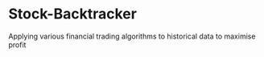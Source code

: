 # Stock-Backtracker
Applying various financial trading algorithms to historical data to maximise profit
